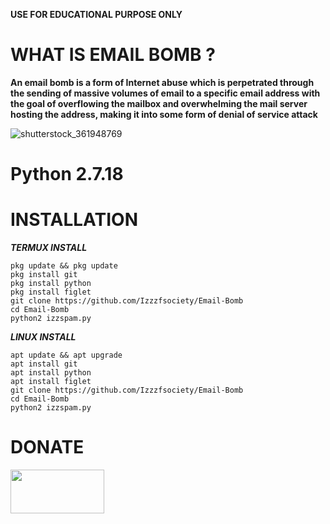 __USE FOR EDUCATIONAL PURPOSE ONLY__


# WHAT IS EMAIL BOMB ?




__An email bomb is a form of Internet abuse which is perpetrated through the sending of massive volumes of email to a specific email address with the goal of overflowing the mailbox and overwhelming the mail server hosting the address, making it into some form of denial of service attack__

![shutterstock_361948769](https://user-images.githubusercontent.com/89311774/130358575-4e108423-b888-4c18-a22f-94cf9a6907de.jpg)




# Python 2.7.18




# INSTALLATION 


*__TERMUX INSTALL__*

    pkg update && pkg update
    pkg install git
    pkg install python
    pkg install figlet
    git clone https://github.com/Izzzfsociety/Email-Bomb
    cd Email-Bomb
    python2 izzspam.py
    
    
*__LINUX INSTALL__*

    apt update && apt upgrade
    apt install git
    apt install python
    apt install figlet
    git clone https://github.com/Izzzfsociety/Email-Bomb
    cd Email-Bomb
    python2 izzspam.py
    
    
    
   # DONATE

<a href="https://www.buymeacoffee.com/izzfsociety">
         <img src="https://encrypted-tbn0.gstatic.com/images?q=tbn:ANd9GcSKZIOJXQ4q7IvuAdKoV68v96pYZ0KAq4RjNQ&usqp=CAU"
              width=150" height="70">
